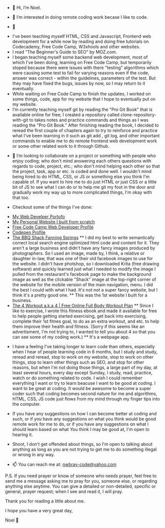 - 👋 Hi, I’m Noel.

- 👀 I’m interested in doing remote coding work becase I like to code.

- 🌱 
* I've been teaching myself HTML, CSS and Javascript, Frontend web development for a while now by reading and doing free tutorials on Codecademy, Free Code Camp, W3xhools and other websites.
* I read "The Beginner's Guide to SEO" by MOZ.com.
* I began teaching myself some backend web development, most of which I've been doing, learning on Free Code Camp, but temporarily stoped because there were issues with there "testing" algorithms which were causing some test to fail for varying reasons even if the code, answer was correct - within the guidelines, parameters of the test. But they may have fixed the bugs, issues by now, so I may return to it eventually. 
* While waiting on Free Code Camp to finish the updates, I worked on some things, code, app for my website that I hope to eventually put on my website. 
* I’m currently teaching myself git by reading the "Pro Git Book" that is available online for free; I created a repository called clone-repository-with-git to takes notes and practice commands and things as I was reading the "Pro Git Book." After finishing reading the book, I decided to reread the first couple of chapters again to try to reinforce and practice what I've been learning in it such as git add <file-name>, git log, and other important commands to enable me to do remote frontend web development work or some other related work to it through Github.

- 💞️ I’m looking to collaborate on a project or something with people who enjoy coding; who don't mind answering each others questions with regards to code, project, etc.; who don't mind helping each other so that the project, task, app or etc. is coded and done well. I wouldn't mind being hired to do HTML, CSS, or JS or something else you think I'm capable of. If you want to hire me to do just HTML or just CSS or a little bit of JS to see what I can do or to help me git my foot in the door and gradually work my way up to more complicated things, I'm okay with that too.

- Checkout some of the things I've done:
* [My Web Develper Portofo](https://www.noelbray.com/web-developer/web-developer-portfolio.html)
* [My Personal Website I built from scratch](https://www.noelbray.com)
* [Free Code Camp Web Developer Profile](https://www.freecodecamp.org/nwbray-code)
* [Codepen Profile](https://codepen.io/nwbnwb)
* [The BBQ Shack Fanning Springs](https://www.thebbqshackfanningsprings.com/)
** I did my best to write semantically correct local search engine optimized html code and content for it. They aren't a large business and didn't have any fancy images produced by photographers. So I used an image, made by, I think, a relative or daughter in-law, that was one of their old facebook images to use for the website. I didn't have photshop, so I downloaded Krita (free drawing software) and quickly learned just what I needed to modify the image I pulled from the restaurant's facebook page to make the background image as well as the clickable "Shack" image at the top-right corner of the website for the mobile version of the main navigation, menu. I did the best I could with what I had. It's not not a super fancy website, but I think it's a pretty good one. 
** This was the 1st website I built for a business.
* [The 4 Workout a.k.a 4 | Free Online Full Body Workout Plan](https://www.noelbray.com/health-and-fitness-workouts/the-4-workout.html)
** Since I like to exercise, I wrote this fitness ebook and made it available for free to help people getting started exercising, get back into exercising, complete their 1st fitnes goal, to do as an extra workout, and etc. to help them improve their health and fitness. (Sorry if this seems like an advertisment, I'm not trying to, I wanted to tell you about 4 so that you can see some of my coding work.)
** It's a webpage app.

- I have a feeling I've taking longer to learn code than others, especially when I hear of people learning code in 6 months, but I study and study, reread and reread, stop to work on my website, stop to work on other things, stop to learn other things such as SEO, and stop for other reasons, but when I'm not doing those things, a large part of my day, at least several hours, every day except Sunday, I study, read, practice, watch or do something related to code. I wish I could remember everything I want or try to learn beacuse I want to be good at coding. I want to be great at coding. It would be awesome to become a super coder such that coding becomes second nature for me and algorithms, HTML, CSS, JS code just flows from my mind through my finger tips into the computer. 

- If you have any suggestions on how I can become better at coding and such, or if you have any suggestions on what you think would be good remote work for me to do, or if you have any suggestions on what I should learn based on what You think I may be good at, I'm open to hearing it. 

- Shoot, I don't get offended about things, so I'm open to talking about anything as long as you are not trying to get me to do something illegal or wrong in any way.

- 📫 You can reach me at: nwbray-code@yahoo.com

P.S. If you need prayer or know of someone who needs prayer, feel free to send me a message asking me to pray for you, someone else, or regarding anything else anytime. You can give a detailed or non-detailed, specific or general, prayer request; when I see and read it, I will pray.

Thank you for reading a little about me.

I hope you have a very great day,



Noel :slightly_smiling_face:

<!---
noelbray/noelbray is a ✨ special ✨ repository because its `README.md` (this file) appears on your GitHub profile.
You can click the Preview link to take a look at your changes.
--->
